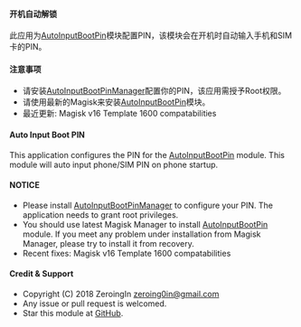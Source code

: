 #### 开机自动解锁

此应用为[AutoInputBootPin](https://github.com/ZeroingIn/AutoInputBootPin)模块配置PIN，该模块会在开机时自动输入手机和SIM卡的PIN。

#### 注意事项

* 请安装[AutoInputBootPinManager](https://github.com/ZeroingIn/AutoInputBootPinManager)配置你的PIN，该应用需授予Root权限。
* 请使用最新的Magisk来安装[AutoInputBootPin](https://github.com/ZeroingIn/AutoInputBootPin)模块。
* 最近更新:
Magisk v16 Template 1600 compatabilities

#### Auto Input Boot PIN

This application configures the PIN for the [AutoInputBootPin](https://github.com/ZeroingIn/AutoInputBootPin) module. This module will auto input phone/SIM PIN on phone startup.

#### NOTICE

* Please install [AutoInputBootPinManager](https://github.com/ZeroingIn/AutoInputBootPinManager) to configure your PIN. The application needs to grant root privileges.
* You should use latest Magisk Manager to install [AutoInputBootPin](https://github.com/ZeroingIn/AutoInputBootPin) module. If you meet any problem under installation from Magisk Manager, please try to install it from recovery.
* Recent fixes:
Magisk v16 Template 1600 compatabilities

#### Credit & Support

* Copyright (C) 2018 ZeroingIn  <zeroing0in@gmail.com>
* Any issue or pull request is welcomed.
* Star this module at [GitHub](https://github.com/ZeroingIn/AutoInputBootPin).
